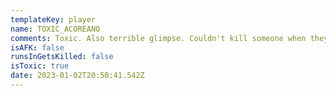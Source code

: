 ```yaml
---
templateKey: player
name: TOXIC_ACOREANO
comments: Toxic. Also terrible glimpse. Couldn't kill someone when they were 1 shot.
isAFK: false
runsInGetsKilled: false
isToxic: true
date: 2023-01-02T20:50:41.542Z
---
```

